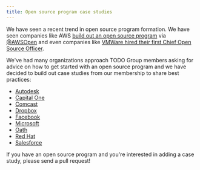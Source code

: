 ```yaml
---
title: Open source program case studies
---
```


We have seen a recent trend in open source program formation. We have seen companies like AWS [build out an open source program](http://fortune.com/2016/12/01/amazon-open-source-guru/) via [@AWSOpen](https://twitter.com/AWSOpen) and even companies like [VMWare hired their first Chief Open Source Officer](https://thenewstack.io/makers-dirk-hohndel-vmware-role-open-source-commercial-software/).

We've had many organizations approach TODO Group members asking for advice on how to get started with an open source program and we have decided to build out case studies from our membership to share best practices:

* [Autodesk](autodesk)
* [Capital One](capitalone)
* [Comcast](comcast)
* [Dropbox](dropbox)
* [Facebook](facebook)
* [Microsoft](microsoft)
* [Oath](oath)
* [Red Hat](redhat)
* [Salesforce](salesforce)

If you have an open source program and you're interested in adding a case study, please send a pull request!
